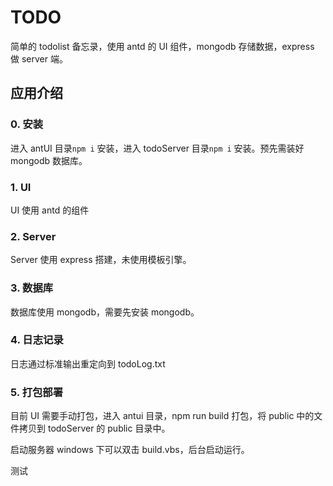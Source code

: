 # TODO

简单的 todolist 备忘录，使用 antd 的 UI 组件，mongodb 存储数据，express 做 server 端。

## 应用介绍

### 0. 安装

进入 antUI 目录`npm i` 安装，进入 todoServer 目录`npm i` 安装。预先需装好 mongodb 数据库。

### 1. UI

UI 使用 antd 的组件

### 2. Server

Server 使用 express 搭建，未使用模板引擎。

### 3. 数据库

数据库使用 mongodb，需要先安装 mongodb。

### 4. 日志记录

日志通过标准输出重定向到 todoLog.txt

### 5. 打包部署

目前 UI 需要手动打包，进入 antui 目录，npm run build 打包，将 public 中的文件拷贝到 todoServer 的 public 目录中。

启动服务器 windows 下可以双击 build.vbs，后台启动运行。

测试